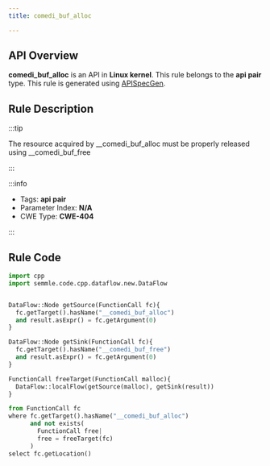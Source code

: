 ```yaml
---
title: comedi_buf_alloc

---
```



## API Overview
**comedi_buf_alloc** is an API in **Linux kernel**. This rule belongs to the **api pair** type. This rule is generated using [APISpecGen](../../tools/APISpecGen).
## Rule Description

:::tip

The resource acquired by __comedi_buf_alloc must be properly released using __comedi_buf_free

:::

:::info

- Tags: **api pair**
- Parameter Index: **N/A**
- CWE Type: **CWE-404**

:::

## Rule Code
```python
import cpp
import semmle.code.cpp.dataflow.new.DataFlow


DataFlow::Node getSource(FunctionCall fc){
  fc.getTarget().hasName("__comedi_buf_alloc")
  and result.asExpr() = fc.getArgument(0)
}

DataFlow::Node getSink(FunctionCall fc){
  fc.getTarget().hasName("__comedi_buf_free")
  and result.asExpr() = fc.getArgument(0)
}

FunctionCall freeTarget(FunctionCall malloc){
  DataFlow::localFlow(getSource(malloc), getSink(result))
}

from FunctionCall fc
where fc.getTarget().hasName("__comedi_buf_alloc")
      and not exists(
        FunctionCall free| 
        free = freeTarget(fc)
      )
select fc.getLocation()

    
```